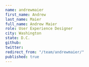 ```yaml
---
name: andrewmaier
first_name: Andrew
last_name: Maier
full_name: Andrew Maier
role: User Experience Designer
city: Washington
state: D.C.
github: 
twitter: 
redirect_from: "/team/andrewmaier/"
published: true
---
```


